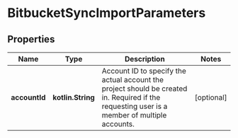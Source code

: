 
# BitbucketSyncImportParameters

## Properties
Name | Type | Description | Notes
------------ | ------------- | ------------- | -------------
**accountId** | **kotlin.String** | Account ID to specify the actual account the project should be created in. Required if the requesting user is a member of multiple accounts. |  [optional]



